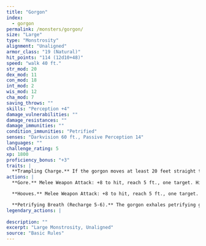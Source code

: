 ```yaml
---
title: "Gorgon"
index:
  - gorgon
permalink: /monsters/gorgon/
size: "Large"
type: "Monstrosity"
alignment: "Unaligned"
armor_class: "19 (Natural)"
hit_points: "114 (12d10+48)"
speed: "walk 40 ft."
str_mod: 20
dex_mod: 11
con_mod: 18
int_mod: 2
wis_mod: 12
cha_mod: 7
saving_throws: ""
skills: "Perception +4"
damage_vulnerabilities: ""
damage_resistances: ""
damage_immunities: ""
condition_immunities: "Petrified"
senses: "Darkvision 60 ft., Passive Perception 14"
languages: ""
challenge_rating: 5
xp: 1800
proficiency_bonus: "+3"
traits: |
  **Trampling Charge.** If the gorgon moves at least 20 feet straight toward a creature and then hits it with a gore attack on the same turn, that target must succeed on a DC 16 Strength saving throw or be knocked prone. If the target is prone, the gorgon can make one attack with its hooves against it as a bonus action.
actions: |
  **Gore.** Melee Weapon Attack: +8 to hit, reach 5 ft., one target. Hit: 18 (2d12 + 5) piercing damage.

  **Hooves.** Melee Weapon Attack: +8 to hit, reach 5 ft., one target. Hit: 16 (2d10 + 5) bludgeoning damage.

  **Petrifying Breath (Recharge 5-6).** The gorgon exhales petrifying gas in a 30-foot cone. Each creature in that area must succeed on a DC 13 Constitution saving throw. On a failed save, a target begins to turn to stone and is restrained. The restrained target must repeat the saving throw at the end of its next turn. On a success, the effect ends on the target. On a failure, the target is petrified until freed by the greater restoration spell or other magic.  
legendary_actions: |
  
description: ""
excerpt: "Large Monstrosity, Unaligned"
source: "Basic Rules"
---
```

